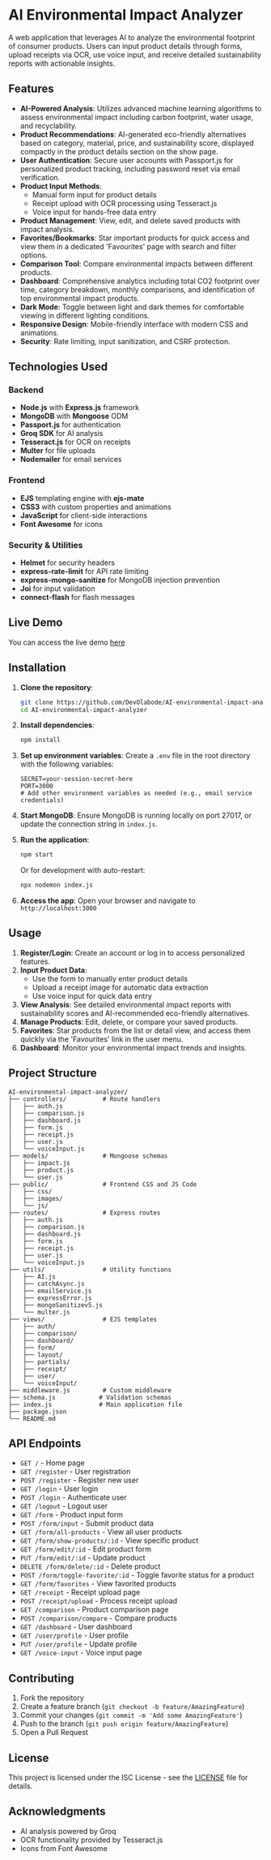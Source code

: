 # AI Environmental Impact Analyzer

A web application that leverages AI to analyze the environmental footprint of consumer products. Users can input product details through forms, upload receipts via OCR, use voice input, and receive detailed sustainability reports with actionable insights.

## Features

- **AI-Powered Analysis**: Utilizes advanced machine learning algorithms to assess environmental impact including carbon footprint, water usage, and recyclability.
- **Product Recommendations**: AI-generated eco-friendly alternatives based on category, material, price, and sustainability score, displayed compactly in the product details section on the show page.
- **User Authentication**: Secure user accounts with Passport.js for personalized product tracking, including password reset via email verification.
- **Product Input Methods**:
  - Manual form input for product details
  - Receipt upload with OCR processing using Tesseract.js
  - Voice input for hands-free data entry
- **Product Management**: View, edit, and delete saved products with impact analysis.
- **Favorites/Bookmarks**: Star important products for quick access and view them in a dedicated 'Favourites' page with search and filter options.
- **Comparison Tool**: Compare environmental impacts between different products.
- **Dashboard**: Comprehensive analytics including total CO2 footprint over time, category breakdown, monthly comparisons, and identification of top environmental impact products.
- **Dark Mode**: Toggle between light and dark themes for comfortable viewing in different lighting conditions.
- **Responsive Design**: Mobile-friendly interface with modern CSS and animations.
- **Security**: Rate limiting, input sanitization, and CSRF protection.

## Technologies Used

### Backend
- **Node.js** with **Express.js** framework
- **MongoDB** with **Mongoose** ODM
- **Passport.js** for authentication
- **Groq SDK** for AI analysis
- **Tesseract.js** for OCR on receipts
- **Multer** for file uploads
- **Nodemailer** for email services

### Frontend
- **EJS** templating engine with **ejs-mate**
- **CSS3** with custom properties and animations
- **JavaScript** for client-side interactions
- **Font Awesome** for icons

### Security & Utilities
- **Helmet** for security headers
- **express-rate-limit** for API rate limiting
- **express-mongo-sanitize** for MongoDB injection prevention
- **Joi** for input validation
- **connect-flash** for flash messages

## Live Demo

You can access the live demo [here](https://ai-environmental-impact-analyzer-3.onrender.com/)


## Installation

1. **Clone the repository**:
   ```bash
   git clone https://github.com/DevOlabode/AI-environmental-impact-analyzer.git
   cd AI-environmental-impact-analyzer
   ```

2. **Install dependencies**:
   ```bash
   npm install
   ```

3. **Set up environment variables**:
   Create a `.env` file in the root directory with the following variables:
   ```
   SECRET=your-session-secret-here
   PORT=3000
   # Add other environment variables as needed (e.g., email service credentials)
   ```

4. **Start MongoDB**:
   Ensure MongoDB is running locally on port 27017, or update the connection string in `index.js`.

5. **Run the application**:
   ```bash
   npm start
   ```
   Or for development with auto-restart:
   ```bash
   npx nodemon index.js
   ```

6. **Access the app**:
   Open your browser and navigate to `http://localhost:3000`

## Usage

1. **Register/Login**: Create an account or log in to access personalized features.
2. **Input Product Data**:
   - Use the form to manually enter product details
   - Upload a receipt image for automatic data extraction
   - Use voice input for quick data entry
3. **View Analysis**: See detailed environmental impact reports with sustainability scores and AI-recommended eco-friendly alternatives.
4. **Manage Products**: Edit, delete, or compare your saved products.
5. **Favorites**: Star products from the list or detail view, and access them quickly via the 'Favourites' link in the user menu.
6. **Dashboard**: Monitor your environmental impact trends and insights.

## Project Structure

```
AI-environmental-impact-analyzer/
├── controllers/          # Route handlers
│   ├── auth.js
│   ├── comparison.js
│   ├── dashboard.js
│   ├── form.js
│   ├── receipt.js
│   ├── user.js
│   └── voiceInput.js
├── models/               # Mongoose schemas
│   ├── impact.js
│   ├── product.js
│   └── user.js
├── public/               # Frontend CSS and JS Code
│   ├── css/
│   ├── images/
│   └── js/
├── routes/               # Express routes
│   ├── auth.js
│   ├── comparison.js
│   ├── dashboard.js
│   ├── form.js
│   ├── receipt.js
│   ├── user.js
│   └── voiceInput.js
├── utils/                # Utility functions
│   ├── AI.js
│   ├── catchAsync.js
│   ├── emailService.js
│   ├── expressError.js
│   ├── mongoSanitizev5.js
│   └── multer.js
├── views/                # EJS templates
│   ├── auth/
│   ├── comparison/
│   ├── dashboard/
│   ├── form/
│   ├── layout/
│   ├── partials/
│   ├── receipt/
│   ├── user/
│   └── voiceInput/
├── middleware.js         # Custom middleware
├── schema.js            # Validation schemas
├── index.js             # Main application file
├── package.json
└── README.md
```

## API Endpoints

- `GET /` - Home page
- `GET /register` - User registration
- `POST /register` - Register new user
- `GET /login` - User login
- `POST /login` - Authenticate user
- `GET /logout` - Logout user
- `GET /form` - Product input form
- `POST /form/input` - Submit product data
- `GET /form/all-products` - View all user products
- `GET /form/show-products/:id` - View specific product
- `GET /form/edit/:id` - Edit product form
- `PUT /form/edit/:id` - Update product
- `DELETE /form/delete/:id` - Delete product
- `POST /form/toggle-favorite/:id` - Toggle favorite status for a product
- `GET /form/favorites` - View favorited products
- `GET /receipt` - Receipt upload page
- `POST /receipt/upload` - Process receipt upload
- `GET /comparison` - Product comparison page
- `POST /comparison/compare` - Compare products
- `GET /dashboard` - User dashboard
- `GET /user/profile` - User profile
- `PUT /user/profile` - Update profile
- `GET /voice-input` - Voice input page

## Contributing

1. Fork the repository
2. Create a feature branch (`git checkout -b feature/AmazingFeature`)
3. Commit your changes (`git commit -m 'Add some AmazingFeature'`)
4. Push to the branch (`git push origin feature/AmazingFeature`)
5. Open a Pull Request

## License

This project is licensed under the ISC License - see the [LICENSE](LICENSE) file for details.

## Acknowledgments

- AI analysis powered by Groq
- OCR functionality provided by Tesseract.js
- Icons from Font Awesome
